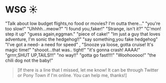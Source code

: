 # WSG ☀️

"Talk about low budget flights,no food or movies? I'm outta there..."
"you're too slow!"
"Uhhhh...meow?"
"I found you,faker!"
"Strange, isn't it?"
"C'mon! step it up"
"guess again,eggman."
"piece of cake!"
"Im just a guy that loves adventure, I'm sonic the hedgehog!!"
"say something,you fake hedgehog"
"I've got a need- a need for speed" , "Snooze ya loose, gotta cruise! It's magic time!"
"shooot...that was.. tight!"
"it's gonna crash! AAAA!"
"grrrr,SHUT UP,TAILS!!!"
"no way!!"
"gotta go fast!!!!"
"Woohooooo!"
"the chili dog not the baby!"

>[If there is a line that I missed, let me know! It can be through Twitter or Pony Town if I'm online. You can help me, thanks!]
